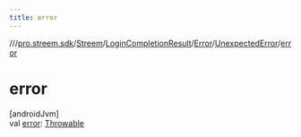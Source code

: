 ```yaml
---
title: error
---
```

//[<root>](../../../../../../index.html)/[pro.streem.sdk](../../../../index.html)/[Streem](../../../index.html)/[LoginCompletionResult](../../index.html)/[Error](../index.html)/[UnexpectedError](index.html)/[error](error.html)



# error



[androidJvm]\
val [error](error.html): [Throwable](https://kotlinlang.org/api/latest/jvm/stdlib/kotlin/-throwable/index.html)




